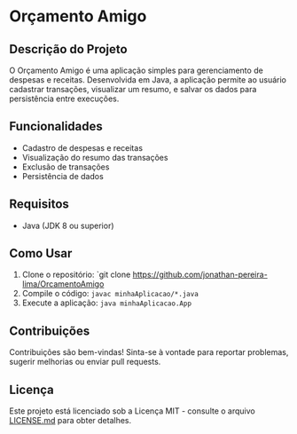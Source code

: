 # Orçamento Amigo

## Descrição do Projeto
O Orçamento Amigo é uma aplicação simples para gerenciamento de despesas e receitas. Desenvolvida em Java, a aplicação permite ao usuário cadastrar transações, 
visualizar um resumo, e salvar os dados para persistência entre execuções.

## Funcionalidades
- Cadastro de despesas e receitas
- Visualização do resumo das transações
- Exclusão de transações
- Persistência de dados

## Requisitos
- Java (JDK 8 ou superior)

## Como Usar
1. Clone o repositório: `git clone https://github.com/jonathan-pereira-lima/OrcamentoAmigo
2. Compile o código: `javac minhaAplicacao/*.java`
3. Execute a aplicação: `java minhaAplicacao.App`

## Contribuições
Contribuições são bem-vindas! Sinta-se à vontade para reportar problemas, sugerir melhorias ou enviar pull requests.

## Licença
Este projeto está licenciado sob a Licença MIT - consulte o arquivo [LICENSE.md](LICENSE.md) para obter detalhes.
